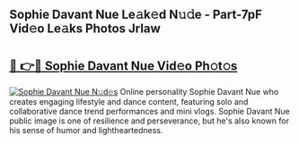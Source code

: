 ## Sophie Davant Nue Le𝚊k𝚎d N𝚞𝚍e - Part-7pF Vid𝚎o Le𝚊ks Photos JrIaw

# <h2><a href="http://fbaxw7j.evod.top/?m=Sophie+Davant+Nue">🔗 👉🔴 Sophie Davant Nue Vid𝚎o Ph𝚘t𝚘s</a></h2>

[![Sophie Davant Nue N𝚞d𝚎s](https://i.imgur.com/8V9OHl7.gif)](http://fbaxw7j.evod.top/?m=Sophie+Davant+Nue)
Online personality Sophie Davant Nue who creates engaging lifestyle and dance content, featuring solo and collaborative dance trend performances and mini vlogs. Sophie Davant Nue public image is one of resilience and perseverance, but he's also known for his sense of humor and lightheartedness. 

